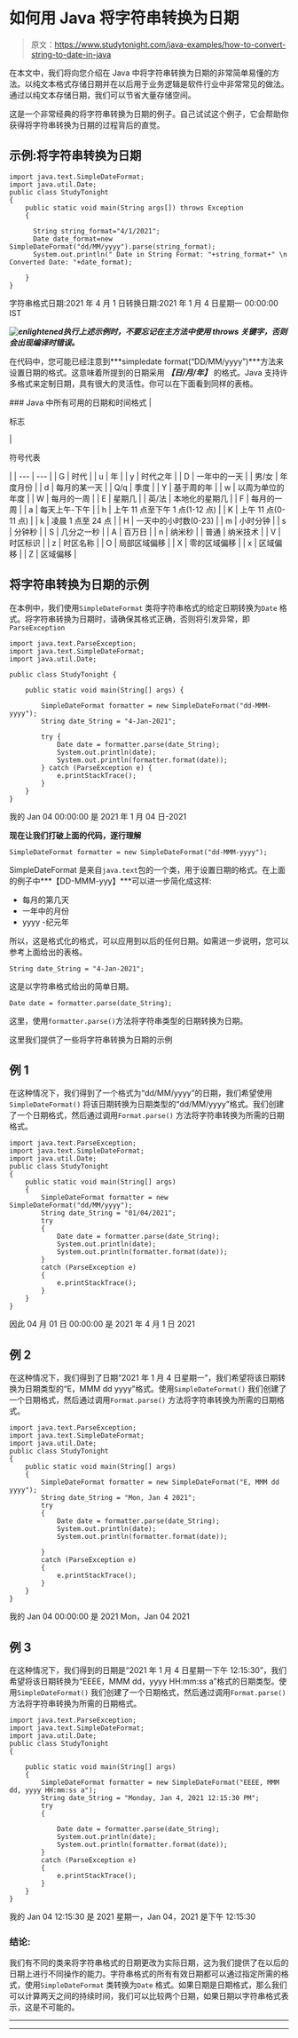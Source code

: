 # 如何用 Java 将字符串转换为日期

> 原文：<https://www.studytonight.com/java-examples/how-to-convert-string-to-date-in-java>

在本文中，我们将向您介绍在 Java 中将字符串转换为日期的非常简单易懂的方法。以纯文本格式存储日期并在以后用于业务逻辑是软件行业中非常常见的做法。通过以纯文本存储日期，我们可以节省大量存储空间。

这是一个非常经典的将字符串转换为日期的例子。自己试试这个例子，它会帮助你获得将字符串转换为日期的过程背后的直觉。

## 示例:将字符串转换为日期

```
import java.text.SimpleDateFormat;  
import java.util.Date;  
public class StudyTonight
{
    public static void main(String args[]) throws Exception 
    {       

      String string_format="4/1/2021";  
      Date date_format=new SimpleDateFormat("dd/MM/yyyy").parse(string_format);  
      System.out.println(" Date in String Format: "+string_format+" \n Converted Date: "+date_format);  

    }
} 
```

字符串格式日期:2021 年 4 月 1 日转换日期:2021 年 1 月 4 日星期一 00:00:00 IST

***![enlightened](../Images/bcefbc0bebd753ed2a05f55c0b74d9f0.png "enlightened")执行上述示例时，不要忘记在主方法中使用 throws 关键字，否则会出现编译时错误。*** 

在代码中，您可能已经注意到***simpledate format(“DD/MM/yyyy”)***方法来设置日期的格式。这意味着所提到的日期采用 ***【日/月/年】*** 的格式。Java 支持许多格式来定制日期，具有很大的灵活性。你可以在下面看到同样的表格。

 <caption>### Java 中所有可用的日期和时间格式</caption> 
| 

标志

 | 

符号代表

 |
| --- | --- |
| G | 时代 |
| u | 年 |
| y | 时代之年 |
| D | 一年中的一天 |
| 男/女 | 年度月份 |
| d | 每月的某一天 |
| Q/q | 季度 |
| Y | 基于周的年 |
| w | 以周为单位的年度 |
| W | 每月的一周 |
| E | 星期几 |
| 英/法 | 本地化的星期几 |
| F | 每月的一周 |
| a | 每天上午-下午 |
| h | 上午 11 点至下午 1 点(1-12 点) |
| K | 上午 11 点(0-11 点) |
| k | 凌晨 1 点至 24 点 |
| H | 一天中的小时数(0-23) |
| m | 小时分钟 |
| s | 分钟秒 |
| S | 几分之一秒 |
| A | 百万日 |
| n | 纳米秒 |
| 普通 | 纳米技术 |
| V | 时区标识 |
| z | 时区名称 |
| O | 局部区域偏移 |
| X | 零的区域偏移 |
| x | 区域偏移 |
| Z | 区域偏移 |

## 将字符串转换为日期的示例

在本例中，我们使用`SimpleDateFormat` 类将字符串格式的给定日期转换为`Date` 格式。将字符串转换为日期时，请确保其格式正确，否则将引发异常，即`ParseException`

```
import java.text.ParseException;
import java.text.SimpleDateFormat;
import java.util.Date;

public class StudyTonight {

    public static void main(String[] args) {

        SimpleDateFormat formatter = new SimpleDateFormat("dd-MMM-yyyy");
        String date_String = "4-Jan-2021";

        try {
            Date date = formatter.parse(date_String);
            System.out.println(date);
            System.out.println(formatter.format(date));
        } catch (ParseException e) {
            e.printStackTrace();
        }
    }
}
```

我的 Jan 04 00:00:00 是 2021 年 1 月 04 日-2021

**现在让我们打破上面的代码，逐行理解**

```
SimpleDateFormat formatter = new SimpleDateFormat("dd-MMM-yyyy");
```

SimpleDateFormat 是来自`java.text`包的一个类，用于设置日期的格式。在上面的例子中***【DD-MMM-yyy】***可以进一步简化成这样:

*   每月的第几天
*   一年中的月份
*   yyyy -纪元年

所以，这是格式化的格式，可以应用到以后的任何日期。如需进一步说明，您可以参考上面给出的表格。

```
String date_String = "4-Jan-2021";
```

这是以字符串格式给出的简单日期。

```
Date date = formatter.parse(date_String);
```

这里，使用`formatter.parse()`方法将字符串类型的日期转换为日期。

这里我们提供了一些将字符串转换为日期的示例

## 例 1

在这种情况下，我们得到了一个格式为“dd/MM/yyyy”的日期，我们希望使用`SimpleDateFormat()` 将该日期转换为日期类型的“dd/MM/yyyy”格式。我们创建了一个日期格式，然后通过调用`Format.parse()` 方法将字符串转换为所需的日期格式。

```
import java.text.ParseException;
import java.text.SimpleDateFormat;
import java.util.Date;
public class StudyTonight 
{
	public static void main(String[] args)
	{
		SimpleDateFormat formatter = new SimpleDateFormat("dd/MM/yyyy");
		String date_String = "01/04/2021";
		try
		{
			Date date = formatter.parse(date_String);
			System.out.println(date);
			System.out.println(formatter.format(date));
		}
		catch (ParseException e)
		{
			e.printStackTrace();
		}
	}
}
```

因此 04 月 01 日 00:00:00 是 2021 年 4 月 1 日 2021

## 例 2

在这种情况下，我们得到了日期“2021 年 1 月 4 日星期一”，我们希望将该日期转换为日期类型的“E，MMM dd yyyy”格式。使用`SimpleDateFormat()` 我们创建了一个日期格式，然后通过调用`Format.parse()` 方法将字符串转换为所需的日期格式。

```
import java.text.ParseException;
import java.text.SimpleDateFormat;
import java.util.Date;
public class StudyTonight 
{
	public static void main(String[] args)
	{
		SimpleDateFormat formatter = new SimpleDateFormat("E, MMM dd yyyy");
		String date_String = "Mon, Jan 4 2021";
		try
		{
			Date date = formatter.parse(date_String);
			System.out.println(date);
			System.out.println(formatter.format(date));

		} 
		catch (ParseException e)
		{
			e.printStackTrace();
		}
	}
}
```

我的 Jan 04 00:00:00 是 2021 Mon，Jan 04 2021

## 例 3

在这种情况下，我们得到的日期是“2021 年 1 月 4 日星期一下午 12:15:30”，我们希望将该日期转换为“EEEE，MMM dd，yyyy HH:mm:ss a”格式的日期类型。使用`SimpleDateFormat()` 我们创建了一个日期格式，然后通过调用`Format.parse()` 方法将字符串转换为所需的日期格式。

```
import java.text.ParseException;
import java.text.SimpleDateFormat;
import java.util.Date;
public class StudyTonight 
{

	public static void main(String[] args)
	{
		SimpleDateFormat formatter = new SimpleDateFormat("EEEE, MMM dd, yyyy HH:mm:ss a");
		String date_String = "Monday, Jan 4, 2021 12:15:30 PM";
		try
		{

			Date date = formatter.parse(date_String);
			System.out.println(date);
			System.out.println(formatter.format(date));
		} 
		catch (ParseException e) 
		{
			e.printStackTrace();
		}
	}
}
```

我的 Jan 04 12:15:30 是 2021 星期一，Jan 04，2021 是下午 12:15:30

### 结论:

我们有不同的类来将字符串格式的日期更改为实际日期，这为我们提供了在以后的日期上进行不同操作的能力。字符串格式的所有有效日期都可以通过指定所需的格式，使用`SimpleDateFormat` 类转换为`Date` 格式。如果日期是日期格式，那么我们可以计算两天之间的持续时间，我们可以比较两个日期，如果日期以字符串格式表示，这是不可能的。

* * *

* * *